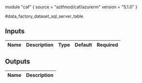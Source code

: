 module "caf" {
  source  = "aztfmod/caf/azurerm"
  version = "5.1.0"
}

#data_factory_dataset_sql_server_table

## Inputs
| Name | Description | Type | Default | Required |
|------|-------------|------|---------|:--------:|



## Outputs
| Name | Description |
|------|-------------|
